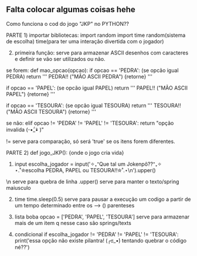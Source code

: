 ## Falta colocar algumas coisas hehe
Como funciona o cod do jogo "JKP" no PYTHON??

PARTE 1) importar bibliotecas:
import random
import time
random(sistema de escolha) 
time(para ter uma interação divertida com o jogador)


2) primeira função:
serve para armazenar ASCII desenhos com caracteres
e definir se vão ser utilizados ou não.

se forem:
def mao_opcao(opcao):
if opcao == 'PEDRA': (se opcão igual PEDRA)
	return '''
PEDRA!!
("MÃO ASCII PEDRA") {retorne}
'''

if opcao == 'PAPEL': (se opcão igual PAPEL)
	return ''' 
PAPEL!!
("MÃO ASCII PAPEL") {retorne}
'''

if opcao == 'TESOURA': (se opcão igual TESOURA)
	return '''
TESOURA!!
("MÃO ASCII TESOURA") {retorne}
'''

se não:
    elif opcao != 'PEDRA' != 'PAPEL' != 'TESOURA':
        return "opção invalida (ᵕ•᷄_•᷅ )" 

!= serve para comparação, 
só será 'true' se os itens forem diferentes.


PARTE 2) def jogo_JKP(): {onde o jogo cria vida}

1) input 
escolha_jogador = input('✧₊⁺Que tal um Jokenpô??⁺₊✧ 
⋆.˚✮escolha PEDRA, PAPEL ou TESOURA!!✮˚.⋆\n').upper()

\n serve para quebra de linha
.upper() serve para manter o texto/spring maiusculo

2) time
time.sleep(0.5)
serve para pausar a execução um codigo 
a partir de um tempo determinado
entre os --> () parenteses 

3) lista boba
opcao = ['PEDRA', 'PAPEL', 'TESOURA']
serve para armazenar mais de um item 
q nesse caso são springs/texts

4) condicional
if escolha_jogador != 'PEDRA' != 'PAPEL' != 'TESOURA':
   print('essa opção não existe pilantra! 
   (╭ರ_•́) tentando quebrar o código né??') 
